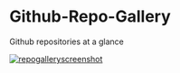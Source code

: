 # Github-Repo-Gallery
Github repositories at a glance


[![repogalleryscreenshot](https://user-images.githubusercontent.com/36923806/216845618-c1563329-f21b-4194-8cac-a3858724c063.png)](https://francescabambozzi.github.io/Github-Repo-Gallery/)
